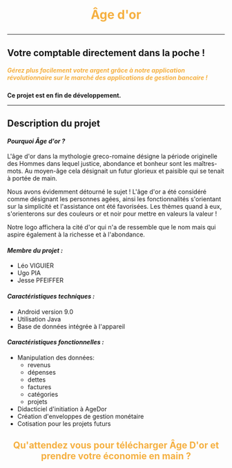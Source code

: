 
# <font color=#F5B041> <p style="text-align: center;"> Âge d'or <p>

</font>

---

## Votre comptable directement dans la poche !

##### <font color=#F5B041> Gérez plus facilement votre argent grâce à notre application révolutionnaire sur le marché des applications de gestion bancaire !

</font>

**Ce projet est en fin de développement.**

---

## Description du projet

#### *Pourquoi Âge d'or ?*

L'âge d'or dans la mythologie greco-romaine désigne la période originelle des Hommes dans lequel justice, abondance et bonheur sont les maîtres-mots. Au moyen-âge cela désignait un futur glorieux et paisible qui se tenait à portée de main.

Nous avons évidemment détourné le sujet !
L'âge d'or a été considéré comme désignant les personnes agées, ainsi les fonctionnalités s'orientant sur la simplicité et l'assistance ont été favorisées. Les thèmes quand à eux, s'orienterons sur des couleurs or et noir pour mettre en valeurs la valeur !

Notre logo affichera la cité d'or qui n'a de ressemble que le nom mais qui aspire également à la richesse et à l'abondance.

#### *Membre du projet :*

* Léo VIGUIER
* Ugo PIA
* Jesse PFEIFFER

#### *Caractéristiques techniques :*

* Android version 9.0
* Utilisation Java
* Base de données intégrée à l'appareil

#### *Caractéristiques fonctionnelles :*

* Manipulation des données:
  * revenus
  * dépenses
  * dettes
  * factures
  * catégories
  * projets
* Didacticiel d'initiation à AgeDor
* Création d'enveloppes de gestion monétaire
* Cotisation pour les projets futurs

## <font color=#F5B041> <p style="text-align: center;"> Qu'attendez vous pour télécharger Âge D'or et prendre votre économie en main ?
</font> <p>
